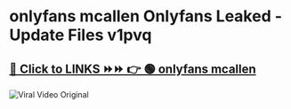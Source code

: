 
 # onlyfans mcallen Onlyfans Leaked - Update Files v1pvq

## <h2><a href="https://clipsfans.com/onlyfans_mcallen&ref=git">🔗 Click to LINKS ⏩⏩ 👉 🟢 onlyfans mcallen </a></h2>

<a href="https://clipsfans.com/onlyfans_mcallen&ref=git" rel="nofollow" data-target="animated-image.originalLink"><img src="https://i.ibb.co.com/xMMVF88/686577567.gif" alt="Viral Video Original" style="max-width: 100%; display: inline-block;" data-target="animated-image.originalImage"></a>

